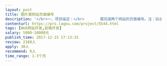 ```yaml
---                
layout: post       
title: 图片类网站页面编写           
description: '</br>一、项目描述：</br>       需完成两个网站的页面编写。注：后台接口及UI有专人做好，仅需要编写页面，及调整适配</br>二、主要功能点</br>       两个网站：一个为图片类网站，约10个页面；一个为公司介绍类网站，约6个页面</br>三、可参考产品</br>       我们提供UI</br>'     
contenturl: https://pro.lagou.com/project/5544.html      
tags: [Web网站开发,前端开发]            
salary: 5000-10000元          
publish_time: 2017-12-15 17:13:31         
review: 2160人                   
apply: 30人                   
recommend: 0人                   
time_range: 1-3个月              
---                 
```

